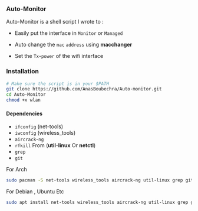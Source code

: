 ### Auto-Monitor

Auto-Monitor is a shell script I wrote to :

* Easily put the interface in `Monitor` or `Managed`

* Auto change the `mac` `address` using __macchanger__

* Set the `Tx`-`power` of the wifi interface


### Installation

```bash
# Make sure the script is in your $PATH
git clone https://github.com/AnasBoubechra/Auto-monitor.git
cd Auto-Monitor
chmod +x wlan
```
#### Dependencies

* `ifconfig` (net-tools)
* `iwconfig` (wireless_tools)
* `aircrack`-`ng`
* `rfkill` From (__util__-__linux__ Or __netctl__)
* `grep`
* `git`

For Arch
```bash
sudo pacman -S net-tools wireless_tools aircrack-ng util-linux grep git
```
For Debian , Ubuntu Etc

```bash
sudo apt install net-tools wireless_tools aircrack-ng util-linux grep git
```
